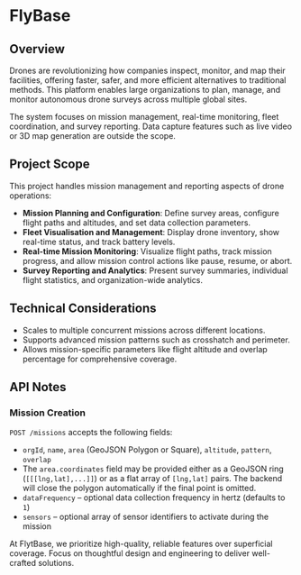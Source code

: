 # FlyBase

## Overview
Drones are revolutionizing how companies inspect, monitor, and map their facilities, offering faster, safer, and more efficient alternatives to traditional methods. This platform enables large organizations to plan, manage, and monitor autonomous drone surveys across multiple global sites.

The system focuses on mission management, real-time monitoring, fleet coordination, and survey reporting. Data capture features such as live video or 3D map generation are outside the scope.

## Project Scope
This project handles mission management and reporting aspects of drone operations:

- **Mission Planning and Configuration**: Define survey areas, configure flight paths and altitudes, and set data collection parameters.
- **Fleet Visualisation and Management**: Display drone inventory, show real-time status, and track battery levels.
- **Real-time Mission Monitoring**: Visualize flight paths, track mission progress, and allow mission control actions like pause, resume, or abort.
- **Survey Reporting and Analytics**: Present survey summaries, individual flight statistics, and organization-wide analytics.

## Technical Considerations
- Scales to multiple concurrent missions across different locations.
- Supports advanced mission patterns such as crosshatch and perimeter.
- Allows mission-specific parameters like flight altitude and overlap percentage for comprehensive coverage.

## API Notes
### Mission Creation
`POST /missions` accepts the following fields:
- `orgId`, `name`, `area` (GeoJSON Polygon or Square), `altitude`, `pattern`, `overlap`
- The `area.coordinates` field may be provided either as a GeoJSON ring (`[[[lng,lat],...]]`) or as a flat array of `[lng,lat]` pairs. The backend will close the polygon automatically if the final point is omitted.
- `dataFrequency` &ndash; optional data collection frequency in hertz (defaults to `1`)
- `sensors` &ndash; optional array of sensor identifiers to activate during the mission

At FlytBase, we prioritize high-quality, reliable features over superficial coverage. Focus on thoughtful design and engineering to deliver well-crafted solutions.

